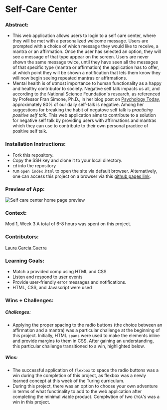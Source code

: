 # Self-Care Center 

### Abstract:
[//]: <> (Briefly describe what you built and its features. What problem is the app solving? How does this application solve that problem?)
- This web application allows users to login to a self care center, where they will be met with a personalized welcome message. Users are prompted with a choice of which message they would like to receive, a mantra or an affirmation. Once the user has selected an option, they will see a message of that type appear on the screen. Users are never shown the same message twice, until they have seen all the messages of that specific type (mantra or affirmation) the application has to offer, at which point they will be shown a notification that lets them know they will now begin seeing repeated mantras or affirmations. 
- Mental health is of utmost importance to human functionality as a happy and healthy contributor to society. Negative self talk impacts us all, and according to the National Science Foundation's research, as referenced by Professor Fran Simone, Ph.D., in her blog post on [Psychology Today](https://www.psychologytoday.com/us/blog/family-affair/201712/negative-self-talk-dont-let-it-overwhelm-you), approximately 80% of our daily self-talk is negative. Among her suggestions for breaking the habit of negatove self talk is *practicing positive self talk*. This web application aims to contribute to a solution for negative self talk by providing users with affirmations and mantras which they can use to contribute to their own personal practice of positive self talk.

### Installation Instructions:
[//]: <> (What steps does a person have to take to get your app cloned down and running?)

- Fork this repository.
- Copy the SSH key and clone it to your local directory.
- `cd` into the repository
- run `open index.html` to open the site via default browser.
Alternatively, one can access this project on a browser via this [github pages link](https://lauraguerra1.github.io/self-care-center/).

### Preview of App:
[//]: <> (Provide ONE gif or screenshot of your application - choose the "coolest" piece of functionality to show off.)
![Self care center home page preview](https://user-images.githubusercontent.com/121131581/230789499-6d506b7c-92b0-4436-beac-cf0085a0dcda.png)

### Context:
[//]: <> (Give some context for the project here. How long did you have to work on it? How far into the Turing program are you?)
Mod 1, Week 3
A total of 6-8 hours was spent on this project. 

### Contributors:
[//]: <> (Who worked on this application? Link to their GitHubs.)
[Laura Garcia Guerra](https://github.com/lauraguerra1)

### Learning Goals:
[//]: <> (What were the learning goals of this project? What tech did you work with?)
 
- Match a provided comp using HTML and CSS
- Listen and respond to user events
- Provide user-friendly error messages and notifications. 
- HTML, CSS, and Javascript were used


### Wins + Challenges:
[//]: <> (What are 2-3 wins you have from this project? What were some challenges you faced - and how did you get over them?)
##### Challenges: 
- Applying the proper spacing to the radio buttons (the choice between an affirmation and a mantra) was a particular challenge at the beginning of this project. Initially, HTML `spans` were used to make the elements inline and provide margins to them in CSS. After gaining an understanding, this particular challenge transitioned to a win, highlighted below. 

##### Wins: 
- The successful application of `flexbox` to space the radio buttons was a win during the completion of this project, as flexbox was a newly learned concept at this week of the Turing curriculum.
- During this project, there was an option to choose your own adventure in terms of what functinality to add to the web application after completing the minimal viable product. Complwtion of two `CYOA`'s was a win in this project. 
